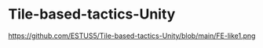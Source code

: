 # Tile-based-tactics-Unity

https://github.com/ESTUS5/Tile-based-tactics-Unity/blob/main/FE-like1.png
